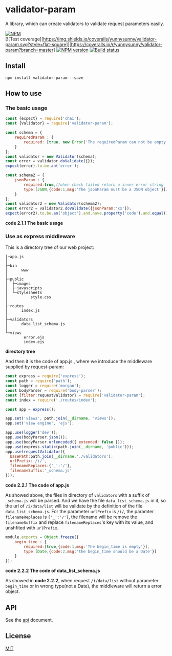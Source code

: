 # validator-param

A library, which can create validators to validate request parameters easily. 

[![NPM](https://nodei.co/npm/validator-param.png?downloads=true)](https://nodei.co/npm/validator-param/)  
[![Test coverage][https://img.shields.io/coveralls/yunnysunny/validator-param.svg?style=flat-square]][https://coveralls.io/r/yunnysunny/validator-param?branch=master]
[![NPM version](https://img.shields.io/npm/v/validator-param.svg?style=flat-square)](https://npmjs.com/package/validator-param)
[![Build status](https://travis-ci.org/yunnysunny/validator-param.svg?branch=master)](https://travis-ci.org/yunnysunny/validator-param)

## Install
```npm install validator-param --save```

## How to use

### The basic usage

```javascript
const {expect} = require('chai');
const {Validator} = require('validator-param');

const schema = {
    requiredParam : {
        required: [true, new Error('The requiredParam can not be empty')]//when check failed return a Error object
    }
};
const validator = new Validator(schema);
const error = validator.doValidate({});
expect(error).to.be.an('error');

const schema2 = {
    jsonParam : {
        required:true,//when check failed return a inner error string
        type:[JSON,{code:1,msg:'The jsonParam must be a JSON object'}]//when check failed return a custom object
    }
};
const validator2 = new Validator(schema2);
const error2 = validator2.doValidate({jsonParam:'xx'});
expect(error2).to.be.an('object').and.have.property('code').and.equal(1);
```
**code 2.1.1 The basic usage**

### Use as express middleware

This is a directory tree of our web project:

```
│─app.js
│
├─bin
│      www
│
├─public
│  ├─images
│  ├─javascripts
│  └─stylesheets
│          style.css
│
├─routes
│      index.js
│
├─validators
│      data_list_schema.js
│
└─views
        error.ejs
        index.ejs
```
**directory tree**

And then it is the code of app.js , where we introduce the middleware supplied by request-param:

```javascript
const express = require('express');
const path = require('path');
const logger = require('morgan');
const bodyParser = require('body-parser');
const {filter:requestValidator} = require('validator-param');
const index = require('./routes/index');

const app = express();

app.set('views', path.join(__dirname, 'views'));
app.set('view engine', 'ejs');

app.use(logger('dev'));
app.use(bodyParser.json());
app.use(bodyParser.urlencoded({ extended: false }));
app.use(express.static(path.join(__dirname, 'public')));
app.use(requestValidator({
  basePath:path.join(__dirname,'./validators'),
  urlPrefix:'/i/',
  filenameReplaces:{'_':'/'},
  filenameSuffix:'_schema.js'
}));
```
**code 2.2.1 The code of app.js**

As showed above, the files in directory of `validators` with a suffix of `_schema.js` will be parsed. And we have the file `data_list_schema.js` in it, so the url of `/i/data/list` will be validate by the definition of the file `data_list_schema.js`. For  the parameter `urlPrefix` is `/i/`, the paramter `filenameReplaces` is `{'_':'/'}`, the filename will be remove the `filenameSuffix` and replace `filenameReplaces`'s key with its value, and  unshfited with `urlPrefix`.

```javascript
module.exports = Object.freeze({
    begin_time : {
        required:[true,{code:1,msg:'The begin_time is empty'}],
        type:[Date,{code:2,msg:'the begin_time should be a Date'}]
    }
});
```
**code 2.2.2 The code of data_list_schema.js**

As showed in **code 2.2.2**, when request `/i/data/list` without parameter `begin_time` or in wrong type(not a Date), the middleware will return a error object. 

## API

See the [api](doc/api.md) document.

## License

[MIT](LICENSE)